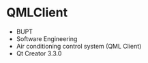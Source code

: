 QMLClient
=========

* BUPT
* Software Engineering   
* Air conditioning control system (QML Client)
* Qt Creator 3.3.0    
